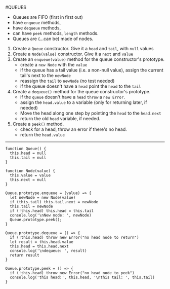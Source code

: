 #QUEUES
- Queues are FIFO (first in first out)
- have `enqueue` methods, 
- have `dequeue` methods,
- can have `peek` methods, `length` methods.
- Queues are (...can be) made of nodes. 

1. Create a `Queue` constructor. Give it a `head` and `tail`, with `null` values
2. Create a `Node(value)` constructor. Give it a `next` and `value`
3. Create an `enqueue(value)` method for the queue constructor's prototype.
    - create a `new Node` with the `value`
    - if the queue has a tail value (i.e. a non-null value), assign the current tail's next to the `newNode` 
    - reassign the `tail` to `newNode` (no test needed)
    - if the queue doesn't have a `head` point the `head` to the `tail`
4. Create a `dequeue()` method for the queue constructor's prototype. 
    - if the `queue` doesn't have a `head` `throw` a `new Error`.
    - assign the `head.value` to a variable (only for returning later, if needed)
    - Move the head along one step by pointing the `head` to the `head.next`
    - return the old `head` variable, if needed.
5. Create a `peek()` method. 
    - check for a head, throw an error if there's no head.
    - return the `head.value`

----

```JS
function Queue() {
  this.head = null
  this.tail = null
}

function Node(value) {
  this.value = value
  this.next = null
}

Queue.prototype.enqueue = (value) => {
  let newNode = new Node(value)
  if (this.tail) this.tail.next = newNode
  this.tail = newNode
  if (!this.head) this.head = this.tail
  console.log('\nNew node: ', newNode)
  Queue.prototype.peek();
}

Queue.prototype.dequeue = () => {
  if (!this.head) throw new Error("no head node to return")
  let result = this.head.value
  this.head = this.head.next
  console.log('\ndequeue: ', result)
  return result
}

Queue.prototype.peek = () => {
  if (!this.head) throw new Error("no head node to peek")
  console.log('this head:', this.head, '\nthis tail: ', this.tail)
}
```
